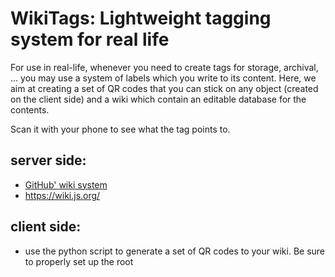 # WikiTags: Lightweight tagging system for real life

For use in real-life, whenever you need to create tags for storage, archival, ... you may use a system of labels which you write to its content. Here, we aim at creating a set of QR codes that you can stick on any object (created on the client side) and a wiki which contain an editable database for the contents.

Scan it with your phone to see what the tag points to.

## server side:

- [GitHub' wiki system](https://help.github.com/en/github/building-a-strong-community/about-wikis)
- https://wiki.js.org/


## client side:

- use the python script to generate a set of QR codes to your wiki. Be sure to properly set up the root
